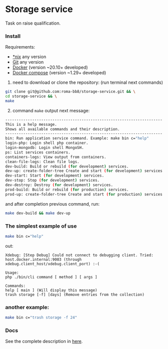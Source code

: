 # Storage service

Task on raise qualification.

### Install

Requirements:

- [*nix](https://en.wikipedia.org/wiki/Unix-like) any version
- [Git](https://git-scm.com/downloads) any version
- [Docker](https://docker.com/get-started/) (version ~20.10+ developed)
- [Docker compose](https://docs.docker.com/compose/install/) (version ~1.29+ developed)


1. need to download or clone the repository: (run terminal next commands)

```bash
git clone git@github.com:roma-bb8/storage-service.git && \
cd storage-service && \
make
```

2. command `make` output next message:

```bash
----------------------------------------------------------------------
This is a help message.
Shows all available commands and their description.
----------------------------------------------------------------------
bin: Run application service command. Example: make bin c="help"
login-php: Login shell php container.
login-mongodb: Login shell MongoSH.
ps: List services containers.
containers-logs: View output from containers.
clean-file-logs: Clean file logs.
dev-build: Build or rebuild (for development) services.
dev-up: create-folder-tree Create and start (for development) services.
dev-start: Start (for development) services.
dev-stop: Stop (for development) services.
dev-destroy: Destroy (for development) services.
prod-build: Build or rebuild (for production) services.
prod-up: create-folder-tree Create and start (for production) services.
```

and after completion previous command, run:

```bash
make dev-build && make dev-up
```

### The simplest example of use

```bash
make bin c="help"
```

out:

```
Xdebug: [Step Debug] Could not connect to debugging client. Tried: host.docker.internal:9003 (through xdebug.client_host/xdebug.client_port) :-(

Usage:
php ./bin/cli command [ method ] [ args ]

Commands:
help [ main ] (Will display this message)
trash storage [-f] [days] (Remove entries from the collection)
```

### another example:

```bash
make bin c="trash storage -f 24"
```

### Docs

See the complete description in [here](https://github.com/roma-bb8/storage-service/wiki).
